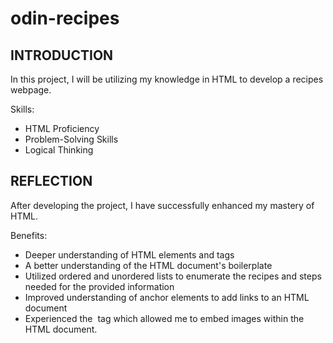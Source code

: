 # odin-recipes

<h2>INTRODUCTION</h2>

In this project, I will be utilizing my knowledge in HTML to develop a recipes webpage.

Skills:
 - HTML Proficiency
 - Problem-Solving Skills
 - Logical Thinking

<h2>REFLECTION</h2>

After developing the project, I have successfully enhanced my mastery of HTML.

Benefits:
 - Deeper understanding of HTML elements and tags
 - A better understanding of the HTML document's boilerplate
 - Utilized ordered and unordered lists to enumerate the recipes and steps needed for the provided information
 - Improved understanding of anchor elements to add links to an HTML document
 - Experienced the <img> tag which allowed me to embed images within the HTML document.